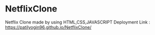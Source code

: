 # NetflixClone
Netflix Clone made by using HTML,CSS,JAVASCRIPT
Deployment Link : https://patilyogin96.github.io/NetflixClone/
